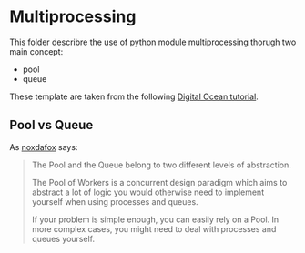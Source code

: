 # Multiprocessing

This folder describre the use of python module multiprocessing thorugh two main concept:

* pool
* queue

These template are taken from the following [Digital Ocean tutorial](https://www.digitalocean.com/community/tutorials/python-multiprocessing-example).

## Pool vs Queue

As [noxdafox](https://stackoverflow.com/a/48945440) says:

> The Pool and the Queue belong to two different levels of abstraction.
>
> The Pool of Workers is a concurrent design paradigm which aims to abstract a lot of logic you would otherwise need to implement yourself when using processes and queues.
>
> If your problem is simple enough, you can easily rely on a Pool. In more complex cases, you might need to deal with processes and queues yourself.
